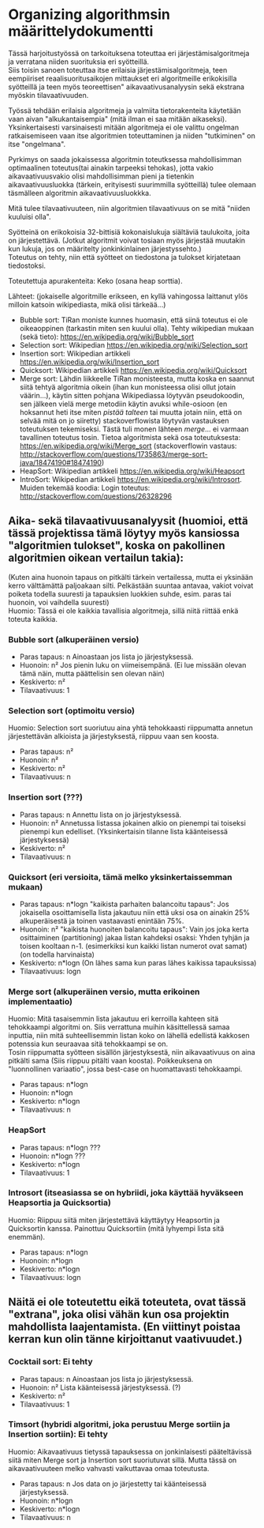 # Organizing algorithmsin määrittelydokumentti

 
Tässä harjoitustyössä on tarkoituksena toteuttaa eri järjestämisalgoritmeja ja verratana niiden suorituksia eri syötteillä.  
Siis toisin sanoen toteuttaa itse erilaisia järjestämisalgoritmeja, teen eempiiriset reaalisuoritusaikojen mittaukset eri algoritmeille erikokisilla syötteillä ja teen myös teoreettisen" aikavaativusanalyysin sekä ekstrana myöskin tilavaativuuden.  
  
  

Työssä tehdään erilaisia algoritmeja ja valmiita tietorakenteita käytetään vaan aivan "alkukantaisempia" (mitä ilman ei saa mitään aikaseksi).  
Yksinkertaisesti varsinaisesti mitään algoritmeja ei ole valittu ongelman ratkaisemiseen vaan itse algoritmien toteuttaminen ja niiden "tutkiminen" on itse "ongelmana".  
  
Pyrkimys on saada jokaissessa algoritmin toteutksessa mahdollisimman optimaalinen toteutus(tai ainakin tarpeeksi tehokas), jotta vakio aikavaativuusvakio olisi mahdollisimman pieni ja tietenkin aikavaativuusluokka (tärkein, erityisesti suurimmilla syötteillä) tulee olemaan täsmälleen algoritmin aikavaativuusluokkka.  
  
Mitä tulee tilavaativuuteen, niin algoritmien tilavaativuus on se mitä "niiden kuuluisi olla".
  
  
Syötteinä on erikokoisia 32-bittisiä kokonaislukuja siältäviä taulukoita, joita on järjestettävä. (Jotkut algoritmit voivat tosiaan myös järjestää muutakin kun lukuja, jos on määritelty jonkinkinlainen järjestyssehto.)  
Toteutus on tehty, niin että syötteet on tiedostona ja tulokset kirjatetaan tiedostoksi.
  
  
Toteutettuja apurakenteita: Keko (osana heap sorttia).  
  
  
Lähteet: (jokaiselle algoritmille erikseen, en kyllä vahingossa laittanut ylös milloin katsoin wikipediasta, mikä olisi tärkeää...)  
* Bubble sort: TiRan moniste kunnes huomasin, että siinä toteutus ei ole oikeaoppinen (tarkastin miten sen kuului olla). Tehty wikipedian mukaan (sekä tieto): https://en.wikipedia.org/wiki/Bubble_sort  
* Selection sort: Wikipedian https://en.wikipedia.org/wiki/Selection_sort  
* Insertion sort: Wikipedian artikkeli https://en.wikipedia.org/wiki/Insertion_sort  
* Quicksort: Wikipedian artikkeli https://en.wikipedia.org/wiki/Quicksort  
* Merge sort: Lähdin liikkeelle TiRan monisteesta, mutta koska en saannut siitä tehtyä algoritmia oikein (ihan kun monisteessa olisi ollut jotain väärin...), käytin sitten pohjana Wikipediassa löytyvän pseudokoodin, sen jälkeen vielä merge metodiin käytin avuksi while-osioon (en hoksannut heti itse miten *pistää talteen* tai muutta jotain niin, että on selvää mitä on jo siiretty) stackoverflowista löytyvän vastauksen toteutuksen tekemiseksi. Tästä tuli monen lähteen *merge*... ei varmaan tavallinen toteutus tosin. Tietoa algoritmista sekä osa toteutuksesta: https://en.wikipedia.org/wiki/Merge_sort (stackoverflowin vastaus: http://stackoverflow.com/questions/1735863/merge-sort-java/18474190#18474190)  
* HeapSort: Wikipedian artikkeli https://en.wikipedia.org/wiki/Heapsort  
* IntroSort: Wikipedian artikkeli https://en.wikipedia.org/wiki/Introsort. Muiden tekemää koodia: Login toteutus: http://stackoverflow.com/questions/26328296
  

## Aika- sekä tilavaativuusanalyysit (huomioi, että tässä projektissa tämä löytyy myös kansiossa "algoritmien tulokset", koska on pakollinen algoritmien oikean vertailun takia):
(Kuten aina huonoin tapaus on pitkälti tärkein vertailessa, mutta ei yksinään kerro välttämättä paljoakaan silti. Pelkästään suuntaa antavaa, vakiot voivat poiketa todella suuresti ja tapauksien luokkien suhde, esim. paras tai huonoin, voi vaihdella suuresti)  
Huomio: Tässä ei ole kaikkia tavallisia algoritmeja, sillä niitä riittää enkä toteuta kaikkia.

### Bubble sort (alkuperäinen versio)
* Paras tapaus: n		  Ainoastaan jos lista jo järjestyksessä.  
* Huonoin: n²			  Jos pienin luku on viimeisempänä. (Ei lue missään olevan tämä näin, mutta päättelisin sen olevan näin)  
* Keskiverto: n²  
* Tilavaativuus: 1  

### Selection sort (optimoitu versio)
Huomio: Selection sort suoriutuu aina yhtä tehokkaasti riippumatta annetun järjestettävän alkioista ja järjestyksestä, riippuu vaan sen koosta.  
* Paras tapaus: n²  
* Huonoin: n²  
* Keskiverto: n²  
* Tilavaativuus: n  

### Insertion sort (???)
* Paras tapaus: n		  Annettu lista on jo järjestyksessä.  
* Huonoin: n²			  Annetussa listassa jokainen alkio on pienempi tai toiseksi pienempi kun edelliset. (Yksinkertaisin tilanne lista käänteisessä järjestyksessä)  
* Keskiverto: n²  
* Tilavaativuus: n  

### Quicksort (eri versioita, tämä melko yksinkertaissemman mukaan)
* Paras tapaus: n*logn		  "kaikista parhaiten balancoitu tapaus": Jos jokaisella osoittamisella lista jakautuu niin että uksi osa on ainakin 25% alkuperäisestä ja toinen vastaavasti enintään 75%.  
* Huonoin: n²			  "kaikista huonoiten balancoitu tapaus": Vain jos joka kerta osittaiminen (partitioning) jakaa listan kahdeksi osaksi: Yhden tyhjän ja toisen kooltaan n-1. (esimerkiksi kun kaikki listan numerot ovat samat) (on todella harvinaista)  
* Keskiverto: n*logn		  (On lähes sama kun paras lähes kaikissa tapauksissa)  
* Tilavaativuus: logn  

### Merge sort (alkuperäinen versio, mutta erikoinen implementaatio)
Huomio: Mitä tasaisemmin lista jakautuu eri kerroilla kahteen sitä tehokkaampi algoritmi on. Siis verrattuna muihin käsittellessä samaa inputtia, niin mitä suhteellisemmin listan koko on lähellä edellistä kakkosen potenssia kun seuraavaa sitä tehokkaampi se on.  
Tosin riippumatta syötteen sisällön järjestyksestä, niin aikavaativuus on aina pitkälti sama (Siis riippuu pitälti vaan koosta). Poikkeuksena on "luonnollinen variaatio", jossa best-case on huomattavasti tehokkaampi.  
* Paras tapaus: n*logn  
* Huonoin: n*logn  
* Keskiverto: n*logn  
* Tilavaativuus: n  

### HeapSort
* Paras tapaus: n*logn		  ???  
* Huonoin: n*logn		  ???  
* Keskiverto: n*logn  
* Tilavaativuus: 1  

### Introsort (itseasiassa se on hybriidi, joka käyttää hyväkseen Heapsortia ja Quicksortia)
Huomio: Riippuu siitä miten järjestettävä käyttäytyy Heapsortin ja Quicksortin kanssa. Painottuu Quicksortiin (mitä lyhyempi lista sitä enemmän).  
* Paras tapaus: n*logn  
* Huonoin: n*logn  
* Keskiverto: n*logn  
* Tilavaativuus: logn  


## Näitä ei ole toteutettu eikä toteuteta, ovat tässä "extrana", joka olisi vähän kun osa projektin mahdollista laajentamista. (En viittinyt poistaa kerran kun olin tänne kirjoittanut vaativuudet.)

### Cocktail sort: Ei tehty
* Paras tapaus: n		  Ainoastaan jos lista jo järjestyksessä.  
* Huonoin: n²			  Lista käänteisessä järjestyksessä. (?)  
* Keskiverto: n²  
* Tilavaativuus: 1  

### Timsort (hybridi algoritmi, joka perustuu Merge sortiin ja Insertion sortiin): Ei tehty
Huomio: Aikavaativuus tietyssä tapauksessa on jonkinlaisesti pääteltävissä siitä miten Merge sort ja Insertion sort suoriutuvat sillä. Mutta tässä on aikavaativuuteen melko vahvasti vaikuttavaa omaa toteutusta.  
* Paras tapaus: n		  Jos data on jo järjestetty tai käänteisessä järjestyksessä.  
* Huonoin: n*logn  
* Keskiverto: n*logn  
* Tilavaativuus: n  

